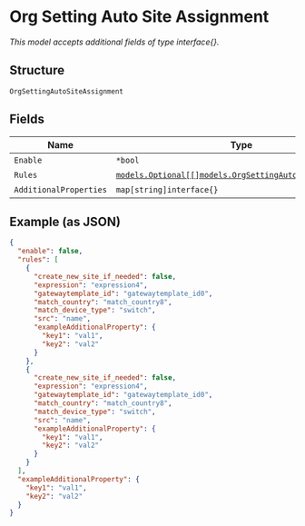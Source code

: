 
# Org Setting Auto Site Assignment

*This model accepts additional fields of type interface{}.*

## Structure

`OrgSettingAutoSiteAssignment`

## Fields

| Name | Type | Tags | Description |
|  --- | --- | --- | --- |
| `Enable` | `*bool` | Optional | - |
| `Rules` | [`models.Optional[[]models.OrgSettingAutoAssignmentRule]`](../../doc/models/org-setting-auto-assignment-rule.md) | Optional | - |
| `AdditionalProperties` | `map[string]interface{}` | Optional | - |

## Example (as JSON)

```json
{
  "enable": false,
  "rules": [
    {
      "create_new_site_if_needed": false,
      "expression": "expression4",
      "gatewaytemplate_id": "gatewaytemplate_id0",
      "match_country": "match_country8",
      "match_device_type": "switch",
      "src": "name",
      "exampleAdditionalProperty": {
        "key1": "val1",
        "key2": "val2"
      }
    },
    {
      "create_new_site_if_needed": false,
      "expression": "expression4",
      "gatewaytemplate_id": "gatewaytemplate_id0",
      "match_country": "match_country8",
      "match_device_type": "switch",
      "src": "name",
      "exampleAdditionalProperty": {
        "key1": "val1",
        "key2": "val2"
      }
    }
  ],
  "exampleAdditionalProperty": {
    "key1": "val1",
    "key2": "val2"
  }
}
```

